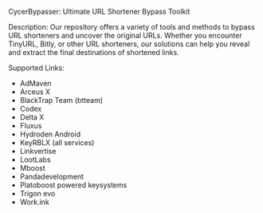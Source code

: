CycerBypasser: Ultimate URL Shortener Bypass Toolkit

Description:
Our repository offers a variety of tools and methods to bypass URL shorteners and uncover the original URLs. 
Whether you encounter TinyURL, Bitly, or other URL shorteners, our solutions can help you reveal and extract the final destinations of shortened links.

Supported Links:
- AdMaven
- Arceus X
- BlackTrap Team (btteam)
- Codex
- Delta X
- Fluxus
- Hydroden Android
- KeyRBLX (all services)
- Linkvertise
- LootLabs
- Mboost
- Pandadevelopment
- Platoboost powered keysystems
- Trigon evo
- Work.ink
